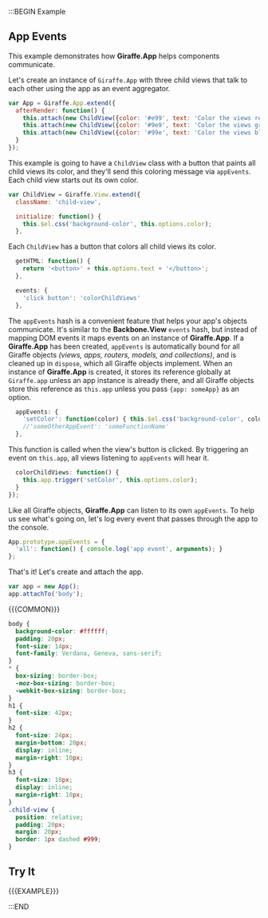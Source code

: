 :::BEGIN Example


## App Events

This example demonstrates how **Giraffe.App** helps components communicate.

Let's create an instance of `Giraffe.App` with three child views that talk to
each other using the app as an event aggregator.
```js
var App = Giraffe.App.extend({
  afterRender: function() {
    this.attach(new ChildView({color: '#e99', text: 'Color the views red!'}));
    this.attach(new ChildView({color: '#9e9', text: 'Color the views green!'}));
    this.attach(new ChildView({color: '#99e', text: 'Color the views blue!'}));
  }
});
```

This example is going to have a `ChildView` class with a button that paints all child views its color, and they'll send this coloring message via `appEvents`. Each child view starts out its own color.
```js
var ChildView = Giraffe.View.extend({
  className: 'child-view',

  initialize: function() {
    this.$el.css('background-color', this.options.color);
  },
```

Each `ChildView` has a button that colors all child views its color.
```js
  getHTML: function() {
    return '<button>' + this.options.text + '</button>';
  },

  events: {
    'click button': 'colorChildViews'
  },
```

The `appEvents` hash is a convenient feature that helps your app's objects communicate. It's similar to the **Backbone.View** `events` hash, but instead of mapping DOM events it maps events on an instance of **Giraffe.App**.  If a **Giraffe.App** has been created, `appEvents` is automatically bound for all Giraffe objects *(views, apps, routers, models, and collections)*, and is cleaned up in `dispose`, which all Giraffe objects implement. When an instance of **Giraffe.App** is created, it stores its reference globally at `Giraffe.app` unless an app instance is already there, and all Giraffe objects store this reference as `this.app` unless you pass `{app: someApp}` as an option.
```js
  appEvents: {
    'setColor': function(color) { this.$el.css('background-color', color); }
    //'someOtherAppEvent': 'someFunctionName'
  },
```

This function is called when the view's button is clicked. By triggering an event on `this.app`, all views listening to `appEvents` will hear it.
```js
  colorChildViews: function() {
    this.app.trigger('setColor', this.options.color);
  }
});
```

Like all Giraffe objects, **Giraffe.App** can listen to its own `appEvents`. To help us see what's going on, let's log every event that passes through the app to the console.
```js
App.prototype.appEvents = {
  'all': function() { console.log('app event', arguments); }
};
```

That's it! Let's create and attach the app.

```js
var app = new App();
app.attachTo('body');
```

{{{COMMON}}}

```css --hide
body {
  background-color: #ffffff;
  padding: 20px;
  font-size: 14px;
  font-family: Verdana, Geneva, sans-serif;
}
* {
  box-sizing: border-box;
  -moz-box-sizing: border-box;
  -webkit-box-sizing: border-box;
}
h1 {
  font-size: 42px;
}
h2 {
  font-size: 24px;
  margin-bottom: 20px;
  display: inline;
  margin-right: 10px;
}
h3 {
  font-size: 18px;
  display: inline;
  margin-right: 10px;
}
.child-view {
  position: relative;
  padding: 20px;
  margin: 20px;
  border: 1px dashed #999;
}
```

## Try It

{{{EXAMPLE}}}

:::END
